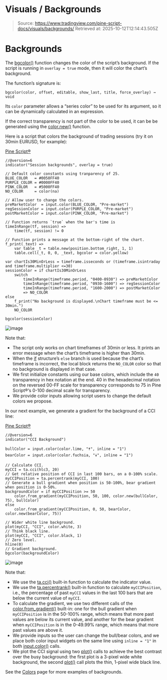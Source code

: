 # Visuals / Backgrounds

> Source: https://www.tradingview.com/pine-script-docs/visuals/backgrounds/
> Retrieved at: 2025-10-12T12:14:43.505Z

# Backgrounds

The [bgcolor()](https://www.tradingview.com/pine-script-reference/v6/#fun_bgcolor) function changes the color of the script’s background. If the script is running in `overlay = true` mode, then it will color the chart’s background.

The function’s signature is:

```
bgcolor(color, offset, editable, show_last, title, force_overlay) → void
```

Its `color` parameter allows a “series color” to be used for its argument, so it can be dynamically calculated in an expression.

If the correct transparency is not part of the color to be used, it can be be generated using the [color.new()](https://www.tradingview.com/pine-script-reference/v6/#fun_color%7Bdot%7Dnew) function.

Here is a script that colors the background of trading sessions (try it on 30min EURUSD, for example):

[Pine Script®](https://tradingview.com/pine-script-docs)

```pine
//@version=6
indicator("Session backgrounds", overlay = true)

// Default color constants using tranparency of 25.
BLUE_COLOR   = #0050FF40
PURPLE_COLOR = #0000FF40
PINK_COLOR   = #5000FF40
NO_COLOR     = color(na)

// Allow user to change the colors.
preMarketColor  = input.color(BLUE_COLOR, "Pre-market")
regSessionColor = input.color(PURPLE_COLOR, "Pre-market")
postMarketColor = input.color(PINK_COLOR, "Pre-market")

// Function returns `true` when the bar's time is 
timeInRange(tf, session) => 
    time(tf, session) != 0

// Function prints a message at the bottom-right of the chart.
f_print(_text) => 
    var table _t = table.new(position.bottom_right, 1, 1)
    table.cell(_t, 0, 0, _text, bgcolor = color.yellow)

var chartIs30MinOrLess = timeframe.isseconds or (timeframe.isintraday and timeframe.multiplier <=30)
sessionColor = if chartIs30MinOrLess
    switch
        timeInRange(timeframe.period, "0400-0930") => preMarketColor
        timeInRange(timeframe.period, "0930-1600") => regSessionColor
        timeInRange(timeframe.period, "1600-2000") => postMarketColor
        => NO_COLOR
else
    f_print("No background is displayed.\nChart timeframe must be <= 30min.")
    NO_COLOR

bgcolor(sessionColor)
```

![image](https://www.tradingview.com/pine-script-docs/_astro/Backgrounds-Sessions.CXTYPY8S_22dX0.webp)

Note that:

-   The script only works on chart timeframes of 30min or less. It prints an error message when the chart’s timeframe is higher than 30min.
-   When the [if](https://www.tradingview.com/pine-script-reference/v6/#kw_if) structure’s `else` branch is used because the chart’s timeframe is incorrect, the local block returns the `NO_COLOR` color so that no background is displayed in that case.
-   We first initialize constants using our base colors, which include the `40` transparency in hex notation at the end. 40 in the hexadecimal notation on the reversed 00-FF scale for transparency corresponds to 75 in Pine Script®‘s 0-100 decimal scale for transparency.
-   We provide color inputs allowing script users to change the default colors we propose.

In our next example, we generate a gradient for the background of a CCI line:

[Pine Script®](https://tradingview.com/pine-script-docs)

```pine
//@version=6
indicator("CCI Background")

bullColor = input.color(color.lime, "🠅", inline = "1")
bearColor = input.color(color.fuchsia, "🠇", inline = "1")

// Calculate CCI.
myCCI = ta.cci(hlc3, 20)
// Get relative position of CCI in last 100 bars, on a 0-100% scale.
myCCIPosition = ta.percentrank(myCCI, 100)
// Generate a bull gradient when position is 50-100%, bear gradient when position is 0-50%.
backgroundColor = if myCCIPosition >= 50
    color.from_gradient(myCCIPosition, 50, 100, color.new(bullColor, 75), bullColor)
else
    color.from_gradient(myCCIPosition, 0, 50, bearColor, color.new(bearColor, 75))

// Wider white line background.
plot(myCCI, "CCI", color.white, 3)
// Think black line.
plot(myCCI, "CCI", color.black, 1)
// Zero level.
hline(0)
// Gradient background.
bgcolor(backgroundColor)
```

![image](https://www.tradingview.com/pine-script-docs/_astro/Backgrounds-CCI.D0GF9YXt_ZtOoQo.webp)

Note that:

-   We use the [ta.cci()](https://www.tradingview.com/pine-script-reference/v6/#fun_ta%7Bdot%7Dcci) built-in function to calculate the indicator value.
-   We use the [ta.percentrank()](https://www.tradingview.com/pine-script-reference/v6/#ta.percentrank) built-in function to calculate `myCCIPosition`, i.e., the percentage of past `myCCI` values in the last 100 bars that are below the current value of `myCCI`.
-   To calculate the gradient, we use two different calls of the [color.from\_gradient()](https://www.tradingview.com/pine-script-reference/v6/#fun_color%7Bdot%7Dfrom_gradient) built-in: one for the bull gradient when `myCCIPosition` is in the 50-100% range, which means that more past values are below its current value, and another for the bear gradient when `myCCIPosition` is in the 0-49.99% range, which means that more past values are above it.
-   We provide inputs so the user can change the bull/bear colors, and we place both color input widgets on the same line using `inline = "1"` in both [input.color()](https://www.tradingview.com/pine-script-reference/v6/#fun_input%7Bdot%7Dcolor) calls.
-   We plot the CCI signal using two [plot()](https://www.tradingview.com/pine-script-reference/v6/#fun_plot) calls to achieve the best contrast over the busy background: the first plot is a 3-pixel wide white background, the second [plot()](https://www.tradingview.com/pine-script-reference/v6/#fun_plot) call plots the thin, 1-pixel wide black line.

See the [Colors](https://www.tradingview.com/pine-script-docs/visuals/colors/) page for more examples of backgrounds.
